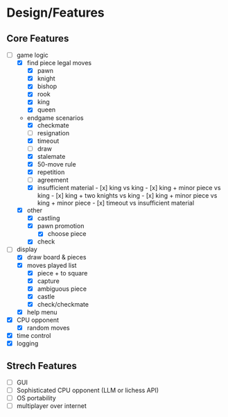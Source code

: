 # Design/Features

## Core Features

- [ ] game logic
  - [x] find piece legal moves
    - [x] pawn
    - [x] knight
    - [x] bishop
    - [x] rook
    - [x] king
    - [x] queen
  - endgame scenarios
    - [x]  checkmate
    - [ ]  resignation
    - [x]  timeout
    - [ ]  draw
      - [x]  stalemate
      - [x]  50-move rule
      - [x]  repetition
      - [ ]  agreement
      - [x]  insufficient material
        - [x]  king vs king
        - [x]  king + minor piece vs king
        - [x]  king + two knights vs king
        - [x]  king + minor piece vs king + minor piece
        - [x]  timeout vs insufficient material
  - [x] other
    - [x] castling
    - [x] pawn promotion
      - [x] choose piece
    - [x] check
- [ ] display
  - [x] draw board & pieces
  - [x] moves played list
    - [x] piece + to square
    - [x] capture
    - [x] ambiguous piece
    - [x] castle
    - [x] check/checkmate
  - [x] help menu
- [x] CPU opponent
  - [x] random moves
- [x] time control
- [x] logging

## Strech Features

- [ ] GUI
- [ ] Sophisticated CPU opponent (LLM or lichess API)
- [ ] OS portability
- [ ] multiplayer over internet
